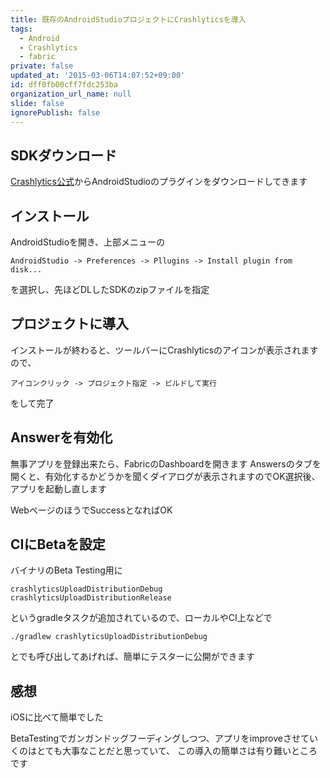 ```yaml
---
title: 既存のAndroidStudioプロジェクトにCrashlyticsを導入
tags:
  - Android
  - Crashlytics
  - fabric
private: false
updated_at: '2015-03-06T14:07:52+09:00'
id: dff0fb00cff7fdc253ba
organization_url_name: null
slide: false
ignorePublish: false
---
```

## SDKダウンロード

[Crashlytics公式](https://fabric.io/downloads)からAndroidStudioのプラグインをダウンロードしてきます

## インストール

AndroidStudioを開き、上部メニューの

```
AndroidStudio -> Preferences -> Pllugins -> Install plugin from disk...
```

を選択し、先ほどDLしたSDKのzipファイルを指定

## プロジェクトに導入

インストールが終わると、ツールバーにCrashlyticsのアイコンが表示されます
ので、

```
アイコンクリック -> プロジェクト指定 -> ビルドして実行
```

をして完了

## Answerを有効化

無事アプリを登録出来たら、FabricのDashboardを開きます
Answersのタブを開くと、有効化するかどうかを聞くダイアログが表示されますのでOK選択後、
アプリを起動し直します

WebページのほうでSuccessとなればOK


## CIにBetaを設定

バイナリのBeta Testing用に

```
crashlyticsUploadDistributionDebug
crashlyticsUploadDistributionRelease
```

というgradleタスクが追加されているので、ローカルやCI上などで

```
./gradlew crashlyticsUploadDistributionDebug
```

とでも呼び出してあげれば、簡単にテスターに公開ができます

## 感想

iOSに比べて簡単でした

BetaTestingでガンガンドッグフーディングしつつ、アプリをimproveさせていくのはとても大事なことだと思っていて、
この導入の簡単さは有り難いところです

